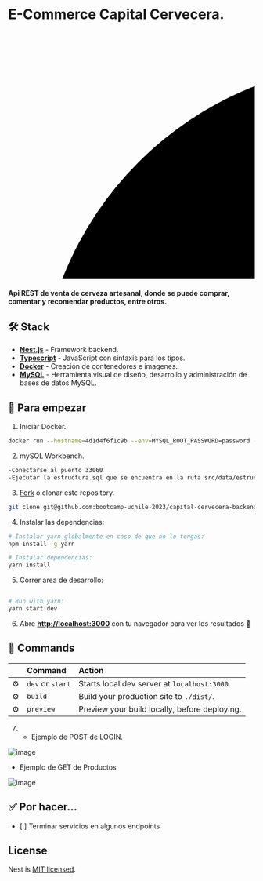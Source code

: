 # E-Commerce Capital Cervecera.

<svg id="Layer_1" data-name="Layer 1" xmlns="http://www.w3.org/2000/svg" viewBox="0 0 200 200">

  <circle class="cls-4" cx="300" cy="300" r="275"/>
  <g id="Group_of_little_stars" data-name="Group of little stars">
    <polygon class="cls-3" points="193.1 334.77 191.4 340.93 190.08 334.64 183.89 332.98 190.27 332.02 191.84 325.47 193.06 332.24 199.35 333.42 193.1 334.77"/>
    <polygon class="cls-3" points="160.84 311.49 158.16 321.16 156.09 311.28 146.37 308.67 156.38 307.17 158.85 296.88 160.78 307.5 170.64 309.37 160.84 311.49"/>
    <polygon class="cls-3" points="390.44 173.93 388.54 180.78 387.08 173.78 380.19 171.94 387.29 170.87 389.04 163.58 390.4 171.11 397.39 172.43 390.44 173.93"/>
    <polygon class="cls-3" points="179.2 217.05 178.25 220.48 177.51 216.98 174.07 216.05 177.62 215.52 178.49 211.88 179.17 215.64 182.67 216.3 179.2 217.05"/>
    <polygon class="cls-3" points="368.35 241.83 367.49 244.91 366.84 241.77 363.74 240.94 366.93 240.46 367.71 237.18 368.33 240.56 371.47 241.16 368.35 241.83"/>
    <polygon class="cls-3" points="303.7 151.19 302.35 156.05 301.31 151.09 296.43 149.78 301.46 149.02 302.7 143.86 303.66 149.19 308.62 150.13 303.7 151.19"/>
    <polygon class="cls-3" points="192.31 268.89 191.51 271.75 190.9 268.82 188.03 268.05 190.99 267.61 191.72 264.56 192.29 267.71 195.21 268.26 192.31 268.89"/>
    <polygon class="cls-3" points="379.19 228.07 378.34 231.15 377.68 228.01 374.59 227.18 377.78 226.7 378.56 223.42 379.17 226.8 382.31 227.4 379.19 228.07"/>
    <polygon class="cls-3" points="416.36 283.33 415.57 286.19 414.95 283.27 412.08 282.5 415.04 282.05 415.77 279.01 416.34 282.15 419.26 282.7 416.36 283.33"/>
    <polygon class="cls-3" points="249.08 195.65 247.76 200.39 246.75 195.54 241.99 194.27 246.9 193.53 248.11 188.49 249.05 193.69 253.88 194.61 249.08 195.65"/>
    <polygon class="cls-3" points="471.52 408.4 470.67 411.48 470.01 408.34 466.92 407.51 470.11 407.03 470.89 403.75 471.51 407.14 474.65 407.73 471.52 408.4"/>
    <polygon class="cls-3" points="453.36 254.19 452.57 257.06 451.96 254.13 449.08 253.36 452.05 252.92 452.78 249.87 453.35 253.01 456.27 253.57 453.36 254.19"/>
    <polygon class="cls-3" points="431.62 347.7 430.14 353.04 429 347.58 423.63 346.14 429.16 345.31 430.53 339.63 431.59 345.49 437.04 346.52 431.62 347.7"/>
  </g>
  <path class="cls-2" d="m300,45.42c-140.6,0-254.58,113.98-254.58,254.58s113.98,254.58,254.58,254.58,254.58-113.98,254.58-254.58S440.6,45.42,300,45.42Zm0,424.14c-93.65,0-169.56-75.92-169.56-169.56s75.92-169.56,169.56-169.56,169.56,75.92,169.56,169.56-75.92,169.56-169.56,169.56Z"/>
  <g>
    <path class="cls-4" d="m162.8,136.43c-6.75-9.58-4.22-21.61,5.67-28.59,5.49-3.87,11.49-5.1,17.04-3.58l-1.65,7.68c-3.86-.95-7.44-.33-10.61,1.91-5.95,4.19-7.23,11.34-3,17.33,4.22,5.99,11.39,7.19,17.33,3,3.18-2.24,4.96-5.4,5.33-9.4l7.79,1.03c-.41,5.79-3.58,11.02-9.12,14.92-9.85,6.94-22.03,5.27-28.78-4.31Z"/>
    <path class="cls-4" d="m237.56,93.52l7.99,19.71-8.34,3.38-3.5-8.65-16.47,6.68,3.5,8.65-8.23,3.34-7.99-19.71c-4.44-10.96-.23-19.62,9.66-23.63,9.88-4.01,18.94-.73,23.38,10.23Zm-6.56,7.75l-2.09-5.15c-2.48-6.12-6.97-7.72-11.91-5.72-4.99,2.02-7.04,6.27-4.56,12.4l2.09,5.15,16.47-6.68Z"/>
    <path class="cls-4" d="m287,80.45c1.34,8.56-4.24,14.89-14.5,16.5l-7.74,1.21,1.66,10.59-8.89,1.39-6.02-38.41,16.62-2.61c10.26-1.61,17.51,2.71,18.86,11.32Zm-9,1.41c-.66-4.22-3.79-6.26-9.23-5.41l-7.24,1.14,2.09,13.33,7.24-1.14c5.43-.85,7.79-3.75,7.13-7.92Z"/>
    <path class="cls-4" d="m315.41,73.92l-.76,24.42,6.72.21-.22,7.22-22.48-.7.22-7.22,6.77.21.76-24.42-6.77-.21.22-7.22,22.48.7-.22,7.22-6.72-.21Z"/>
    <path class="cls-4" d="m365.27,85.31c-2.86-2.59-6.04-4.5-9.72-5.84l-6.51,31.03-8.8-1.85,6.51-31.03c-3.86-.24-7.59.22-11.31,1.43l-1.61-7.2c5.93-2.05,12.51-2.31,18.87-.98,6.41,1.35,12.39,4.25,16.94,8.49l-4.37,5.95Z"/>
    <path class="cls-4" d="m410.22,110.54l-8.65,19.43-8.22-3.66,3.79-8.52-16.23-7.23-3.8,8.52-8.12-3.62,8.65-19.43c4.81-10.8,13.98-13.77,23.72-9.44s13.66,13.14,8.85,23.94Zm-10.14.65l2.26-5.07c2.69-6.04.73-10.37-4.14-12.54-4.92-2.19-9.4-.72-12.09,5.31l-2.26,5.07,16.23,7.23Z"/>
    <path class="cls-4" d="m435.09,105.44l7.25,5.32-18.67,25.43,15.71,11.53-4.34,5.91-22.96-16.86,23-31.33Z"/>
  </g>
  <g>
    <path class="cls-3" d="m70.1,297.33h-5c0-8.89,3.55-14.02,3.7-14.23l.75-1.06h1.3c5.94,0,10.93,4.2,11.14,4.37l-3.24,3.81,1.62-1.9-1.62,1.91s-3.01-2.5-6.51-3.07c-.82,1.7-2.14,5.21-2.14,10.18Z"/>
    <path class="cls-3" d="m99.6,285.64h-5c0-5.93-5.49-10.86-8.09-12.86-2.6,2-8.09,6.93-8.09,12.86h-5c0-10.5,11.27-17.74,11.75-18.05l1.34-.84,1.34.84c.48.3,11.75,7.55,11.75,18.05Z"/>
    <path class="cls-3" d="m99.6,299.93h-5c0-6.95-5.48-12.15-8.09-14.23-2.6,2.08-8.09,7.28-8.09,14.23h-5c0-11.84,11.27-19.13,11.75-19.44l1.34-.85,1.34.85c.48.3,11.75,7.59,11.75,19.44Z"/>
    <path class="cls-3" d="m86.51,323.15c-18.73,0-25-16.95-25.69-25.92l-.21-2.69h2.7c13.02,0,19.97,6.79,23.2,11.42,3.23-4.63,10.18-11.42,23.2-11.42h2.7l-.21,2.69c-.69,8.96-6.96,25.92-25.69,25.92Zm-20.27-23.47c1.2,5.82,5.51,18.47,20.27,18.47,7.86,0,13.72-3.52,17.41-10.48,1.57-2.95,2.41-5.91,2.85-7.99-13.48,1.35-17.74,11.79-17.92,12.27l-2.36,6-2.31-6.01c-.18-.46-4.45-10.91-17.93-12.26Z"/>
    <path class="cls-3" d="m107.93,297.33h-5c0-4.97-1.31-8.47-2.14-10.18-3.5.57-6.48,3.04-6.51,3.07l-3.24-3.81c.21-.18,5.2-4.37,11.14-4.37h1.3l.75,1.06c.15.21,3.7,5.34,3.7,14.23Z"/>
    <rect class="cls-3" x="84.01" y="320.65" width="5" height="9.65"/>
  </g>
  <g>
    <path class="cls-3" d="m492.76,297.33h-5c0-8.89,3.55-14.02,3.7-14.23l.75-1.06h1.3c5.94,0,10.93,4.2,11.14,4.37l-3.24,3.81,1.62-1.9-1.62,1.91s-3.01-2.5-6.51-3.07c-.82,1.7-2.14,5.2-2.14,10.18Z"/>
    <path class="cls-3" d="m522.27,285.64h-5c0-5.87-5.5-10.84-8.09-12.86-2.6,2.01-8.08,6.93-8.08,12.86h-5c0-10.5,11.27-17.74,11.75-18.05l1.34-.84,1.34.84c.48.3,11.75,7.55,11.75,18.05Z"/>
    <path class="cls-3" d="m522.27,299.93h-5c0-6.99-5.48-12.17-8.08-14.23-2.6,2.07-8.09,7.28-8.09,14.23h-5c0-11.84,11.27-19.13,11.75-19.44l1.34-.85,1.34.85c.48.3,11.75,7.59,11.75,19.44Z"/>
    <path class="cls-3" d="m509.18,323.15c-18.73,0-25-16.95-25.69-25.92l-.21-2.69h2.7c13.02,0,19.97,6.79,23.2,11.42,3.23-4.63,10.18-11.42,23.2-11.42h2.7l-.21,2.69c-.69,8.96-6.96,25.92-25.69,25.92Zm-20.27-23.47c1.2,5.82,5.51,18.47,20.27,18.47s19.07-12.65,20.27-18.47c-13.49,1.35-17.75,11.79-17.94,12.27l-2.36,6-2.31-6.01c-.18-.46-4.45-10.91-17.94-12.26Z"/>
    <path class="cls-3" d="m530.6,297.33h-5c0-4.97-1.31-8.47-2.14-10.18-3.5.57-6.48,3.04-6.51,3.07l-3.24-3.81c.21-.18,5.2-4.37,11.14-4.37h1.3l.75,1.06c.15.21,3.7,5.34,3.7,14.23Z"/>
    <rect class="cls-3" x="506.68" y="320.65" width="5" height="9.65"/>
  </g>
  <g>
    <path class="cls-4" d="m100.8,384.21c10.28-5.62,21.96-1.75,27.76,8.88,3.22,5.9,3.77,11.99,1.63,17.34l-7.45-2.51c1.38-3.73,1.17-7.35-.69-10.76-3.49-6.38-10.45-8.47-16.88-4.95-6.43,3.52-8.44,10.5-4.95,16.88,1.86,3.41,4.8,5.54,8.73,6.37l-1.91,7.63c-5.71-1.06-10.54-4.81-13.79-10.75-5.78-10.58-2.74-22.49,7.55-28.11Z"/>
    <path class="cls-4" d="m143.15,469.34c-4.38-.97-9.52-4.2-13.85-8.74-8.31-8.72-9.11-16.64-4.24-21.27,3.06-2.91,7.19-3.32,11-1.58-.94-3.32,0-6.6,2.53-9.01,4.42-4.21,12.15-3.91,20.39,4.73,3.52,3.7,6.21,8.04,7.41,11.81l-6.71,2.94c-1.25-3.72-3.21-6.83-5.74-9.49-4.14-4.34-7.46-4.93-9.51-2.98-1.93,1.84-1.75,4.28,1.04,7.21l7.32,7.68-5.15,4.9-7.7-8.08c-3.07-3.22-5.99-4.03-8.16-1.96-2.13,2.03-1.59,5.5,3.05,10.37,3.14,3.3,7.48,5.99,11.31,6.79l-2.99,6.68Z"/>
    <path class="cls-4" d="m184.04,501.99l-.78-13.14-.38-.23-6.69-4.07-5.62,9.25-7.69-4.67,20.19-33.21,14.38,8.74c8.87,5.39,11.63,13.37,7.1,20.82-3.03,4.98-7.76,7.11-13.21,6.33l.96,15.2-8.26-5.02Zm9.17-31.33l-6.26-3.81-7.04,11.58,6.26,3.81c4.7,2.85,8.4,2.11,10.59-1.49,2.22-3.65,1.15-7.23-3.55-10.09Z"/>
    <path class="cls-4" d="m266.02,490.92l-26.56,33-8.57-2.36-5.83-41.94,9.37,2.58,4.02,29.91,18.95-23.58,8.62,2.38Z"/>
    <path class="cls-4" d="m312.85,528.07c-3.76,2.44-9.67,3.84-15.95,3.74-12.05-.2-18.24-5.18-18.13-11.9.07-4.22,2.68-7.45,6.59-8.95-3.03-1.66-4.7-4.63-4.64-8.13.1-6.11,5.74-11.4,17.68-11.21,5.11.08,10.09,1.22,13.61,3l-2.61,6.85c-3.53-1.72-7.12-2.5-10.79-2.56-6-.1-8.75,1.86-8.8,4.69-.04,2.67,1.82,4.25,5.87,4.32l10.61.17-.12,7.11-11.16-.18c-4.44-.07-7.08,1.44-7.13,4.44-.05,2.94,2.81,4.99,9.53,5.1,4.55.07,9.52-1.12,12.77-3.29l2.67,6.82Z"/>
    <path class="cls-4" d="m332.84,509.55c-2.9-11.35,3.75-21.7,15.48-24.69,6.51-1.66,12.55-.68,17.2,2.72l-4.28,6.59c-3.27-2.26-6.83-2.96-10.59-2-7.05,1.8-10.79,8.02-8.98,15.13,1.81,7.1,8.08,10.78,15.13,8.98,3.77-.96,6.56-3.28,8.33-6.88l6.91,3.74c-2.44,5.26-7.27,9.02-13.83,10.69-11.68,2.98-22.46-2.92-25.36-14.27Z"/>
    <path class="cls-4" d="m425.79,489.48c-2.01,4-6.4,8.2-11.87,11.29-10.5,5.92-18.36,4.75-21.66-1.11-2.07-3.68-1.46-7.78,1.16-11.05-3.45.1-6.4-1.62-8.12-4.67-3-5.32-.81-12.74,9.59-18.61,4.45-2.51,9.32-4.05,13.26-4.29l1.21,7.22c-3.91.29-7.41,1.44-10.6,3.24-5.22,2.95-6.61,6.02-5.22,8.49,1.31,2.32,3.72,2.75,7.25.76l9.24-5.21,3.49,6.19-9.72,5.48c-3.87,2.18-5.38,4.82-3.91,7.43,1.45,2.56,4.94,2.89,10.8-.42,3.97-2.24,7.64-5.78,9.36-9.29l5.75,4.54Z"/>
    <path class="cls-4" d="m467.48,457.8l-12.94-2.46-.32.31-5.58,5.49,7.59,7.72-6.41,6.31-27.26-27.71,11.99-11.8c7.4-7.28,15.81-8,21.93-1.79,4.09,4.16,4.99,9.27,2.91,14.36l14.98,2.79-6.89,6.78Zm-28.14-16.56l-5.22,5.14,9.5,9.66,5.22-5.14c3.92-3.86,4.11-7.62,1.15-10.63-3-3.05-6.73-2.88-10.65.97Z"/>
    <path class="cls-4" d="m491.12,386.11l18.53,10.43-4.41,7.84-8.13-4.58-8.72,15.48,8.13,4.58-4.36,7.74-18.53-10.43c-10.31-5.8-12.4-15.2-7.17-24.49s14.36-12.37,24.66-6.57Zm-.3,10.15l-4.84-2.72c-5.76-3.24-10.26-1.7-12.87,2.95-2.64,4.69-1.6,9.29,4.16,12.54l4.84,2.72,8.72-15.48Z"/>
  </g>
  <g id="UIeOHn">
    <g>
      <path class="cls-2" d="m238.56,398.43c-2.61,0-6.37-2.02-9.08-3.76-5.52-3.55-8.46-8.93-8.48-15.53-.09-29.97-.08-59.94-.04-89.91,0-1.84-.34-2.71-2.36-3.23-6.49-1.66-11.08-7.58-11.15-14.59-.14-14.74-.3-29.49.03-44.23.33-14.57,13.66-24.06,27.8-20.29.39.1.79.17,1.26.26,2.61-11.39,9.25-18.86,20.87-20.97,10.09-1.83,18.14,1.91,25.48,11.24.61-.24,1.29-.51,1.97-.79,9.9-4.07,20.84-1.66,28.06,6.27,1.04,1.14,1.84,1.31,3.34.81,8.85-2.95,17.98.02,24.05,7.67,5.21,6.56,5.65,15.82,1.16,23.59-.33.57-.49,1.38-.41,2.04.26,2.1.88,4.18.96,6.28.16,4.14.05,8.28.05,12.63.89.05,1.62.12,2.35.12,7.06,0,14.13.12,21.18-.02,16.39-.32,23.77,9.68,26.14,22.26.59,3.11.85,6.32.87,9.49.08,18.34.04,36.69.03,55.03,0,5.36-.71,10.62-2.59,15.67-3.82,10.27-11.8,15.64-23.45,15.73-7.34.06-14.68.01-22.02.01-.75,0-1.5,0-2.31,0-.2,2.79-.11,5.45-.62,7.98-1.7,8.42-6.95,13.56-15.21,15.71-.51.13-1.01.35-1.51.52h-86.41Zm.39-137.45c0,3.34.04,6.51,0,9.67-.09,6.07-2.63,10.75-7.86,13.98-.6.37-1.14,1.36-1.15,2.07-.07,30.67-.11,61.33-.08,92,0,5.88,5.13,10.76,11,10.75,18.42-.03,36.83-.08,55.25-.09,8.65,0,17.31.09,25.96.11,5.36.01,9.94-3.72,10.87-9.01.33-1.88.22-3.85.22-5.78,0-43.75-.01-87.5.06-131.25,0-2.16-.61-2.67-2.67-2.61-5.6.14-11.21.05-16.82.05-2.06,0-4.13,0-6.35,0,.14,13.22-5.22,22.94-17.99,26.87-11.89,3.66-21.51-.74-28.81-10.7-6.51,4.91-13.62,6.36-21.61,3.94Zm-22.54-11.88c0,6.99-.02,13.98.02,20.97,0,1.16.06,2.38.42,3.47,1.01,3.1,4.1,4.89,7.36,4.41,3.13-.46,5.58-3.16,5.62-6.49.08-5.67.02-11.35.05-17.03,0-.89.05-1.82.3-2.66.79-2.77,3.77-4.01,6.29-2.65.78.42,1.47,1.03,2.19,1.56,5.93,4.38,14.51,2.82,18.36-3.4,1.32-2.13,2.59-4.23,5.56-3.77,2.88.45,3.44,2.84,4.12,5.13,2.28,7.61,9.34,12.02,17.7,11.11,7.01-.77,13.03-7.1,13.56-14.39.18-2.48.11-4.98.13-7.47.03-4.44,1.59-6.03,5.97-6.03,8.93,0,17.86-.06,26.79.05,1.66.02,2.52-.64,3.25-1.93,2.73-4.78,1.89-10.72-2.11-14.69-4.03-4-10.3-4.77-15.32-1.88-4.19,2.41-5.86,1.97-8.44-2.19-3.59-5.79-10.39-8.88-16.96-7.21-2.67.67-5.13,2.24-7.62,3.53-2.51,1.3-5.01.7-6.37-1.76-.37-.66-.63-1.38-.92-2.08-4.14-9.83-16.89-12.94-25-6.03-5.41,4.61-6.83,10.46-5.15,17.23.55,2.23-.12,3.98-1.82,5.06-1.82,1.16-3.67.98-5.53-.54-.91-.74-1.74-1.61-2.72-2.23-4.2-2.66-8.6-2.95-12.99-.61-4.48,2.38-6.68,6.3-6.72,11.35-.06,7.06-.01,14.12-.02,21.18Zm125.8,116.04c9.16,0,18.09.23,27.01-.08,5.67-.2,9.6-3.49,11.87-8.71,1.94-4.47,2.5-9.17,2.5-13.98.02-18,.12-36,0-54-.02-3.7-.44-7.48-1.3-11.07-1.98-8.26-7.24-12.17-15.71-12.18-7.41-.01-14.82,0-22.23,0-.67,0-1.34,0-2.12,0v15.94c3.49,0,6.86-.02,10.23,0,9.04.08,14.33,4.37,16.21,13.19.33,1.55.62,3.15.62,4.72-.02,11.56.12,23.12-.27,34.67-.26,7.81-4.77,13.33-11.5,14.99-2.05.5-4.25.45-6.39.5-2.95.08-5.9.02-8.93.02v16.01Zm.07-24.94c4.05,0,7.92.08,11.78-.03,2.69-.07,4.58-1.54,5.4-4.1.46-1.43.82-2.96.83-4.45.07-10.99.07-21.99,0-32.98-.01-1.55-.4-3.16-.91-4.64-.75-2.19-2.39-3.67-4.75-3.76-4.06-.14-8.12-.04-12.34-.04v50Z"/>
      <path class="cls-2" d="m253.95,319.6c0,11.76,0,23.52,0,35.28,0,.76.03,1.53-.09,2.28-.36,2.28-2.26,3.91-4.44,3.88-2.12-.02-3.86-1.52-4.28-3.77-.15-.81-.21-1.64-.21-2.47-.01-23.45,0-46.9,0-70.36,0-4.07,1.53-6.19,4.47-6.24,3.01-.05,4.56,2.08,4.56,6.31,0,11.69,0,23.38,0,35.07Z"/>
      <path class="cls-2" d="m266.36,319.61c0-12.04-.01-24.07,0-36.11,0-3.6,2.07-5.64,5.14-5.19,1.93.28,3.13,1.41,3.58,3.26.23.93.26,1.92.26,2.88.01,23.45.01,46.9,0,70.35,0,.69-.01,1.39-.11,2.07-.35,2.56-2.24,4.28-4.56,4.18-2.38-.1-4.22-1.9-4.28-4.49-.1-4.29-.04-8.58-.04-12.86,0-8.02,0-16.05,0-24.07Z"/>
      <path class="cls-2" d="m287.68,319.51c0-11.69,0-23.38.01-35.07,0-.96.08-1.94.29-2.87.45-2,2.16-3.32,4.19-3.35,1.93-.03,3.68,1.16,4.2,3.05.27.98.33,2.04.34,3.07.02,23.52.01,47.04.01,70.56,0,4.02-1.62,6.19-4.56,6.14-2.93-.05-4.48-2.2-4.48-6.25,0-11.76,0-23.52,0-35.28Z"/>
      <path class="cls-2" d="m317.91,319.62c0,11.76,0,23.52,0,35.28,0,.76.02,1.53-.11,2.27-.4,2.3-2.28,3.9-4.45,3.86-2.12-.04-3.84-1.54-4.26-3.79-.14-.74-.2-1.51-.2-2.26,0-23.59-.01-47.18,0-70.77,0-3.33,1.08-5.22,3.26-5.82,3.03-.82,5.59,1.14,5.74,4.49.1,2.14.02,4.29.02,6.43,0,10.1,0,20.2,0,30.3Z"/>
    </g>
  </g>
  <g>
    <g>
      <path class="cls-1" d="m369.21,365.05c5.67-.2,9.6-3.49,11.87-8.71,1.12-2.57,1.76-5.22,2.12-7.92-4.39-2.87-8.81-5.65-16.28-6.86-1.99,3.56-5.27,6.04-9.4,7.05-2.05.5-4.25.45-6.39.5-2.95.08-5.9.02-8.93.02v16.01c9.16,0,18.09.23,27.01-.08Z"/>
      <path class="cls-1" d="m411.06,356.85c-9,0-14.86-1.49-19.46-3.56-.38,1.75-.88,3.48-1.51,5.19-3.82,10.27-11.8,15.64-23.45,15.73-7.34.06-14.68.01-22.01.01-.75,0-1.5,0-2.31,0-.2,2.79-.11,5.45-.62,7.98-.06.29-.13.57-.2.85,4.81-1.41,10.28-2.34,16.87-2.34,27.27,0,23.28,15.93,52.7,15.93,19.6,0,25.6-7.07,35.94-11.79,7.81-13.54,13.79-28.27,17.63-43.84-25.31,1.22-25.37,15.84-53.56,15.84Z"/>
      <path class="cls-1" d="m221.89,385.02c-.58-1.83-.88-3.8-.89-5.89-.03-11.17-.04-22.33-.05-33.5-10.84,4.7-17.49,11.21-31.4,11.21-20.87,0-36.94-14.65-54.18-15.85,3.94,15.99,10.15,31.08,18.26,44.92,11.04,4.65,22.49,10.72,35.92,10.72,14.31,0,20.94-6.9,32.34-11.62Z"/>
    </g>
    <path class="cls-1" d="m358.37,415.71c-27.27,0-35.54,15.93-56.37,15.93s-26.66-15.93-56.68-15.93-33.56,14.39-52.68,15.81c22.27,18.24,49.28,30.92,78.89,35.93,9.26,1.57,18.77,2.39,28.48,2.39s19.22-.83,28.48-2.39c29.6-5.01,56.59-17.68,78.86-35.91-25.38-1.3-22.93-15.83-48.98-15.83Z"/>
    <path class="cls-4" d="m411.06,396.64c-29.41,0-25.43-15.93-52.7-15.93-6.58,0-12.06.93-16.87,2.34-1.88,7.91-7.03,12.78-15.01,14.86-.51.13-1.01.35-1.51.52h-86.41c-2.61,0-6.37-2.02-9.08-3.76-3.77-2.42-6.34-5.71-7.59-9.65-11.41,4.72-18.03,11.62-32.34,11.62-13.43,0-24.87-6.07-35.92-10.72,10.22,17.43,23.45,32.87,39,45.6,19.12-1.42,24.14-15.81,52.68-15.81,30.03,0,35.85,15.93,56.68,15.93s29.11-15.93,56.37-15.93,23.6,14.53,48.98,15.83c15.87-13,29.35-28.82,39.66-46.69-10.34,4.72-16.34,11.79-35.94,11.79Z"/>
  </g>
</svg>


#### Api REST de venta de cerveza artesanal, donde se puede comprar, comentar y recomendar productos, entre otros.  

## 🛠️ Stack

- [**Nest.js**](https://nestjs.com/) - Framework backend.
- [**Typescript**](https://www.typescriptlang.org/) - JavaScript con sintaxis para los tipos.
- [**Docker**](https://www.docker.com/products/docker-desktop/) - Creación de contenedores e imagenes.
- [**MySQL**](https://www.mysql.com/products/workbench/) - Herramienta visual de diseño, desarrollo y administración de bases de datos MySQL.

## 🚀 Para empezar

1. Iniciar Docker.

```bash
docker run --hostname=4d1d4f6f1c9b --env=MYSQL_ROOT_PASSWORD=password --env=PATH=/usr/local/sbin:/usr/local/bin:/usr/sbin:/usr/bin:/sbin:/bin --env=GOSU_VERSION=1.16 --env=MYSQL_MAJOR=innovation --env=MYSQL_VERSION=8.1.0-1.el8 --env=MYSQL_SHELL_VERSION=8.0.34-1.el8 --volume=/var/lib/mysql -p 33060:3306 --restart=no --runtime=runc -d mysql
```

2. mySQL Workbench.

```bash
-Conectarse al puerto 33060
-Ejecutar la estructura.sql que se encuentra en la ruta src/data/estructura.sql. ( contiene tabla, relaciones y seeds basicos).
```
   
3. [Fork]() o clonar este repository.

```bash
git clone git@github.com:bootcamp-uchile-2023/capital-cervecera-backend.git
```

4. Instalar las dependencias:

```bash
# Instalar yarn globalmente en caso de que no lo tengas:
npm install -g yarn

# Instalar dependencias:
yarn install


```

5. Correr area de desarrollo:

```bash

# Run with yarn:
yarn start:dev
```

6. Abre [**http://localhost:3000**](http://localhost:3000/) con tu navegador para ver los resultados 🚀


## 🧞 Commands

|     | Command          | Action                                        |
| :-- | :--------------- | :-------------------------------------------- |
| ⚙️  | `dev` or `start` | Starts local dev server at `localhost:3000`.  |
| ⚙️  | `build`          | Build your production site to `./dist/`.      |
| ⚙️  | `preview`        | Preview your build locally, before deploying. |



7. - Ejemplo de POST de  LOGIN.
   
![image](https://github.com/bootcamp-uchile-2023/capital-cervecera-backend/assets/141187853/3ec40785-cd2d-4eae-87f2-c08f5fa820f7)


  - Ejemplo de GET de Productos

![image](https://github.com/bootcamp-uchile-2023/capital-cervecera-backend/assets/141187853/f6c2b197-a0ab-4094-a3de-f7155eeaf6f1)






## ✅ Por hacer...

- [ ] Terminar servicios en algunos endpoints


## License

Nest is [MIT licensed](LICENSE).
